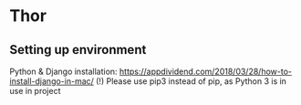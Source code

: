 # Thor

## Setting up environment

Python & Django installation: https://appdividend.com/2018/03/28/how-to-install-django-in-mac/
(!) Please use pip3 instead of pip, as Python 3 is in use in project
